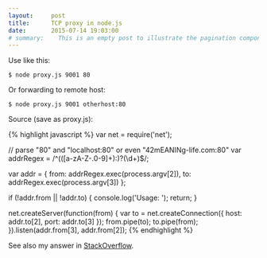 ```yaml
---
layout:     post
title:      TCP proxy in node.js
date:       2015-07-14 19:03:00
# summary:    This is an empty post to illustrate the pagination component with Pixyll.
---
```


Use like this:

	$ node proxy.js 9001 80

Or forwarding to remote host:

	$ node proxy.js 9001 otherhost:80

Source (save as proxy.js):

{% highlight javascript %}
var net = require('net');

// parse "80" and "localhost:80" or even "42mEANINg-life.com:80"
var addrRegex = /^(([a-zA-Z\-\.0-9]+):)?(\d+)$/;

var addr = {
    from: addrRegex.exec(process.argv[2]),
    to: addrRegex.exec(process.argv[3])
};

if (!addr.from || !addr.to) {
    console.log('Usage: <from> <to>');
    return;
}

net.createServer(function(from) {
    var to = net.createConnection({
        host: addr.to[2],
        port: addr.to[3]
    });
    from.pipe(to);
    to.pipe(from);
}).listen(addr.from[3], addr.from[2]);
{% endhighlight %}

See also my answer in [StackOverflow](http://stackoverflow.com/questions/6490898/node-js-forward-all-traffic-from-port-a-to-port-b/19637388#19637388).
